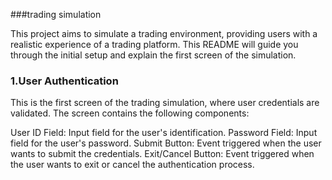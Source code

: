 ###trading simulation

This project aims to simulate a trading environment, providing users with a realistic experience of a trading platform. This README will guide you through the initial setup and explain the first screen of the simulation.

### 1.User Authentication
This is the first screen of the trading simulation, where user credentials are validated. The screen contains the following components:

User ID Field: Input field for the user's identification.
Password Field: Input field for the user's password.
Submit Button: Event triggered when the user wants to submit the credentials.
Exit/Cancel Button: Event triggered when the user wants to exit or cancel the authentication process.

